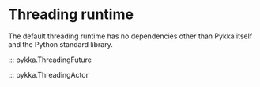 # Threading runtime

The default threading runtime has no dependencies other than Pykka itself and
the Python standard library.

::: pykka.ThreadingFuture

::: pykka.ThreadingActor
